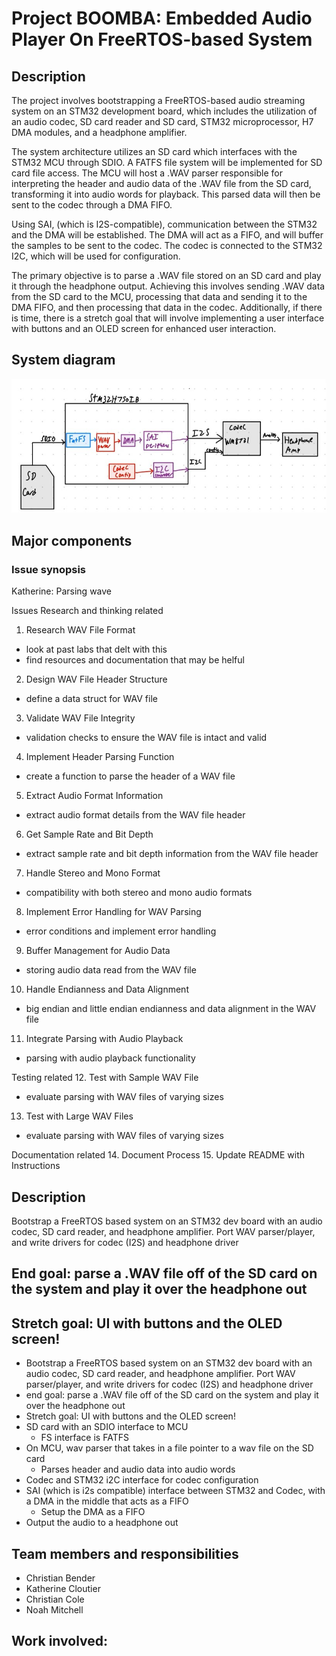 # Project BOOMBA: Embedded Audio Player On FreeRTOS-based System

## Description
The project involves bootstrapping a FreeRTOS-based audio streaming system on an STM32 development board, which includes the utilization of an audio codec, SD card reader and SD card, STM32 microprocessor, H7 DMA modules, and a headphone amplifier. 

The system architecture utilizes an SD card which interfaces with the STM32 MCU through SDIO. A FATFS file system will be implemented for SD card file access. The MCU will host a .WAV parser responsible for interpreting the header and audio data of the .WAV file from the SD card, transforming it into audio words for playback. This parsed data will then be sent to the codec through a DMA FIFO.

Using SAI, (which is I2S-compatible), communication between the STM32 and the DMA will be established. The DMA will act as a FIFO, and will buffer the samples to be sent to the codec. The codec is connected to the STM32 I2C, which will be used for configuration. 

The primary objective is to parse a .WAV file stored on an SD card and play it through the headphone output. Achieving this involves sending .WAV data from the SD card to the MCU, processing that data and sending it to the DMA FIFO, and then processing that data in the codec. Additionally, if there is time, there is a stretch goal that will involve implementing a user interface with buttons and an OLED screen for enhanced user interaction.

## System diagram
![system diagram](IMG_0088.jpg)

## Major components


### Issue synopsis

Katherine: Parsing wave


Issues
Research and thinking related

1. Research WAV File Format
- look at past labs that delt with this
- find resources and documentation that may be helful
2. Design WAV File Header Structure
- define a data struct for WAV file
3. Validate WAV File Integrity
- validation checks to ensure the WAV file is intact and valid
4. Implement Header Parsing Function
- create a function to parse the header of a WAV file
5. Extract Audio Format Information
- extract audio format details from the WAV file header
6. Get Sample Rate and Bit Depth
- extract sample rate and bit depth information from the WAV file header
7. Handle Stereo and Mono Format
- compatibility with both stereo and mono audio formats
8. Implement Error Handling for WAV Parsing
- error conditions and implement error handling
9. Buffer Management for Audio Data
- storing audio data read from the WAV file
10. Handle Endianness and Data Alignment
- big endian and little endian endianness and data alignment in the WAV file
11. Integrate Parsing with Audio Playback
- parsing with audio playback functionality

  
Testing related
12. Test with Sample WAV File
- evaluate parsing with WAV files of varying sizes
13. Test with Large WAV Files
- evaluate parsing with WAV files of varying sizes

  
Documentation related 
14. Document Process 
15. Update README with Instructions




## Description 
Bootstrap a FreeRTOS based system on an STM32 dev board with an audio
codec, SD card reader, and headphone amplifier. Port WAV parser/player, and write drivers for
codec (I2S) and headphone driver
## End goal: parse a .WAV file off of the SD card on the system and play it over the headphone out
## Stretch goal: UI with buttons and the OLED screen!

- Bootstrap a FreeRTOS based system on an STM32 dev board with an audio
codec, SD card reader, and headphone amplifier. Port WAV parser/player, and write drivers for
codec (I2S) and headphone driver
- end goal: parse a .WAV file off of the SD card on the system and play it over the headphone out
- Stretch goal: UI with buttons and the OLED screen!
- SD card with an SDIO interface to MCU
    - FS interface is FATFS
- On MCU, wav parser that takes in a file pointer to a wav file on the SD card
    - Parses header and audio data into audio words
- Codec and STM32 i2C interface for codec configuration
- SAI (which is i2s compatible) interface between STM32 and Codec, with a DMA in the middle that acts as a FIFO
    - Setup the DMA as a FIFO
- Output the audio to a headphone out


## Team members and responsibilities 
- Christian Bender
- Katherine Cloutier
- Christian Cole
- Noah Mitchell 



## Work involved: 

